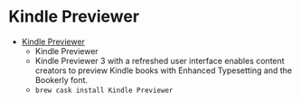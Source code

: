 # Kindle Previewer
- [Kindle Previewer](https://www.amazon.com/gp/feature.html?ie=UTF8&docId=1003018611)
  -  Kindle Previewer
  - Kindle Previewer 3 with a refreshed user interface enables content creators to preview Kindle books with Enhanced Typesetting and the Bookerly font.
  - `brew cask install Kindle Previewer`
